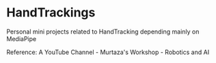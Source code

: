# HandTrackings

Personal mini projects related to HandTracking depending mainly on MediaPipe

Reference: A YouTube Channel - Murtaza's Workshop - Robotics and AI
